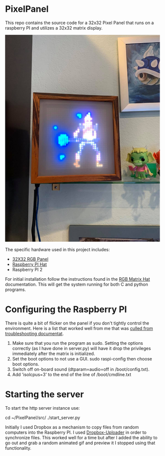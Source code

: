 # PixelPanel
This repo contains the source code for a 32x32 Pixel Panel that runs on a raspberry PI and utilizes a 32x32 matrix display.  

![PixelPanel In Action](/documentation/PixelPanel1.jpg)

The specific hardware used in this project includes:
 * [32X32 RGB Panel](https://www.adafruit.com/product/1484)
 * [Raspberry PI Hat](https://www.adafruit.com/product/2345)
 * Raspberry PI 2
 
For initial installation follow the instructions found in the [RGB Matrix Hat](https://learn.adafruit.com/adafruit-rgb-matrix-plus-real-time-clock-hat-for-raspberry-pi?view=all) documentation.  This will get the system running for both C and python programs.

# Configuring the Raspberry PI

There is quite a bit of flicker on the panel if you don't tightly control the environment.  Here is a list that worked well from me that was [culled from troubleshooting documentat](https://github.com/hzeller/rpi-rgb-led-matrix#troubleshooting).
1. Make sure that you run the program as sudo.  Setting the options correctly (as I have done in server.py) will have it drop the privileges immediately after the matrix is initialized.
1. Set the boot options to not use a GUI.  sudo raspi-config then choose boot options.
1. Switch off on-board sound (dtparam=audio=off in /boot/config.txt).
1. Add 'isolcpus=3' to the end of the line of /boot/cmdline.txt

# Starting the server

To start the http server instance use:

cd ~/PixelPanel/src/
./start_server.py


Initially I used Dropbox as a mechanism to copy files from random computers into the Raspberry PI.  I used
[Dropbox-Uploader](https://github.com/andreafabrizi/Dropbox-Uploader) in order to synchronize files.  This 
worked well for a time but after I added the ability to go out and grab a random animated gif and preview 
it I stopped using that functionality.
